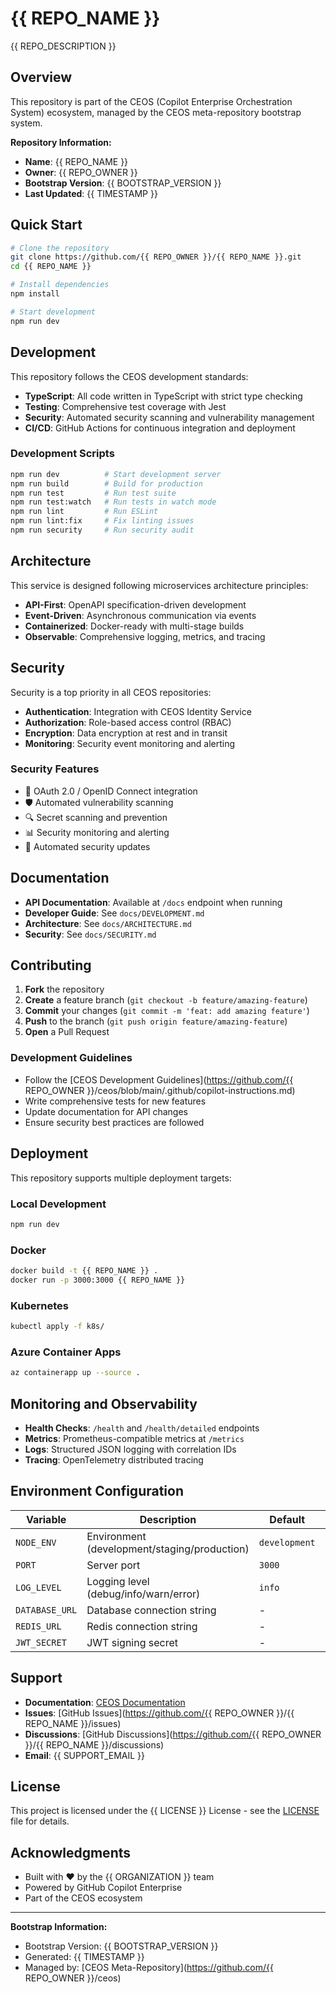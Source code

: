 # {{ REPO_NAME }}

{{ REPO_DESCRIPTION }}

## Overview

This repository is part of the CEOS (Copilot Enterprise Orchestration System) ecosystem, managed by the CEOS meta-repository bootstrap system.

**Repository Information:**
- **Name**: {{ REPO_NAME }}
- **Owner**: {{ REPO_OWNER }}
- **Bootstrap Version**: {{ BOOTSTRAP_VERSION }}
- **Last Updated**: {{ TIMESTAMP }}

## Quick Start

```bash
# Clone the repository
git clone https://github.com/{{ REPO_OWNER }}/{{ REPO_NAME }}.git
cd {{ REPO_NAME }}

# Install dependencies
npm install

# Start development
npm run dev
```

## Development

This repository follows the CEOS development standards:

- **TypeScript**: All code written in TypeScript with strict type checking
- **Testing**: Comprehensive test coverage with Jest
- **Security**: Automated security scanning and vulnerability management
- **CI/CD**: GitHub Actions for continuous integration and deployment

### Development Scripts

```bash
npm run dev          # Start development server
npm run build        # Build for production
npm run test         # Run test suite
npm run test:watch   # Run tests in watch mode
npm run lint         # Run ESLint
npm run lint:fix     # Fix linting issues
npm run security     # Run security audit
```

## Architecture

This service is designed following microservices architecture principles:

- **API-First**: OpenAPI specification-driven development
- **Event-Driven**: Asynchronous communication via events
- **Containerized**: Docker-ready with multi-stage builds
- **Observable**: Comprehensive logging, metrics, and tracing

## Security

Security is a top priority in all CEOS repositories:

- **Authentication**: Integration with CEOS Identity Service
- **Authorization**: Role-based access control (RBAC)
- **Encryption**: Data encryption at rest and in transit
- **Monitoring**: Security event monitoring and alerting

### Security Features

- 🔐 OAuth 2.0 / OpenID Connect integration
- 🛡️ Automated vulnerability scanning
- 🔍 Secret scanning and prevention
- 📊 Security monitoring and alerting
- 🔄 Automated security updates

## Documentation

- **API Documentation**: Available at `/docs` endpoint when running
- **Developer Guide**: See `docs/DEVELOPMENT.md`
- **Architecture**: See `docs/ARCHITECTURE.md`
- **Security**: See `docs/SECURITY.md`

## Contributing

1. **Fork** the repository
2. **Create** a feature branch (`git checkout -b feature/amazing-feature`)
3. **Commit** your changes (`git commit -m 'feat: add amazing feature'`)
4. **Push** to the branch (`git push origin feature/amazing-feature`)
5. **Open** a Pull Request

### Development Guidelines

- Follow the [CEOS Development Guidelines](https://github.com/{{ REPO_OWNER }}/ceos/blob/main/.github/copilot-instructions.md)
- Write comprehensive tests for new features
- Update documentation for API changes
- Ensure security best practices are followed

## Deployment

This repository supports multiple deployment targets:

### Local Development
```bash
npm run dev
```

### Docker
```bash
docker build -t {{ REPO_NAME }} .
docker run -p 3000:3000 {{ REPO_NAME }}
```

### Kubernetes
```bash
kubectl apply -f k8s/
```

### Azure Container Apps
```bash
az containerapp up --source .
```

## Monitoring and Observability

- **Health Checks**: `/health` and `/health/detailed` endpoints
- **Metrics**: Prometheus-compatible metrics at `/metrics`
- **Logs**: Structured JSON logging with correlation IDs
- **Tracing**: OpenTelemetry distributed tracing

## Environment Configuration

| Variable | Description | Default | Required |
|----------|-------------|---------|----------|
| `NODE_ENV` | Environment (development/staging/production) | `development` | No |
| `PORT` | Server port | `3000` | No |
| `LOG_LEVEL` | Logging level (debug/info/warn/error) | `info` | No |
| `DATABASE_URL` | Database connection string | - | Yes |
| `REDIS_URL` | Redis connection string | - | Yes |
| `JWT_SECRET` | JWT signing secret | - | Yes |

## Support

- **Documentation**: [CEOS Documentation](https://docs.ceos.dev)
- **Issues**: [GitHub Issues](https://github.com/{{ REPO_OWNER }}/{{ REPO_NAME }}/issues)
- **Discussions**: [GitHub Discussions](https://github.com/{{ REPO_OWNER }}/{{ REPO_NAME }}/discussions)
- **Email**: {{ SUPPORT_EMAIL }}

## License

This project is licensed under the {{ LICENSE }} License - see the [LICENSE](LICENSE) file for details.

## Acknowledgments

- Built with ❤️ by the {{ ORGANIZATION }} team
- Powered by GitHub Copilot Enterprise
- Part of the CEOS ecosystem

---

**Bootstrap Information:**
- Bootstrap Version: {{ BOOTSTRAP_VERSION }}
- Generated: {{ TIMESTAMP }}
- Managed by: [CEOS Meta-Repository](https://github.com/{{ REPO_OWNER }}/ceos)
